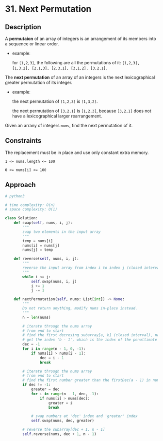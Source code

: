 # 31. Next Permutation

## Description

A **permutaion** of an array of integers is an arrangement of its members into a sequence or linear order.

- example:

    for `[1,2,3]`, the following are all the permutations of it: `[1,2,3], [1,3,2], [2,1,3], [2,3,1], [3,1,2], [3,2,1]`.

The **next permutation** of an array of an integers is the next lexicographical greater permutation of its integer.

- example:

    the next permutation of `[1,2,3]` is `[1,3,2]`.

    the next permutation of `[3,2,1]` is `[1,2,3]`, because `[3,2,1]` does not have a lexicographical larger rearrangement.

Given an arrany of integers `nums`, find the next permutation of it.

## Constraints
The replacement must be in place and use only constant extra memory.

`1 <= nums.length <= 100`

`0 <= nums[i] <= 100`

## Approach

```python
# python3

# time complexity: O(n)
# space complexity: O(1)

class Solution:
    def swap(self, nums, i, j):
        """
        swap two elements in the input array
        """
        temp = nums[i]
        nums[i] = nums[j]
        nums[j] = temp

    def reverse(self, nums, i, j):
        """
        reverse the input array from index i to index j (closed interval)
        """
        while i <= j:
            self.swap(nums, i, j)
            i += 1
            j -= 1

    def nextPermutation(self, nums: List[int]) -> None:
        """
        Do not return anything, modify nums in-place instead.
        """
        n = len(nums)

        # iterate through the nums array
        # from end to start
        # find the first decresing subarray[a, b] (closed interval), name it 'firstDes'
        # get the index 'b - 1', which is the index of the penultimate number in the 'firstDec'
        dec = -1
        for i in range(n - 1, 0, -1):
            if nums[i] > nums[i - 1]:
                dec = i - 1
                break

        # iterate through the nums array
        # from end to start
        # find the first number greater than the firstDec(a - 1) in nums[a, n - 1]
        if dec != -1:
            greater = dec
            for i in range(n - 1, dec, -1):
                if nums[i] > nums[dec]:
                    greater = i
                    break

            # swap numbers at 'dec' index and 'greater' index
            self.swap(nums, dec, greater)

        # reverse the subarray[dec + 1, n - 1]
        self.reverse(nums, dec + 1, n - 1)
```